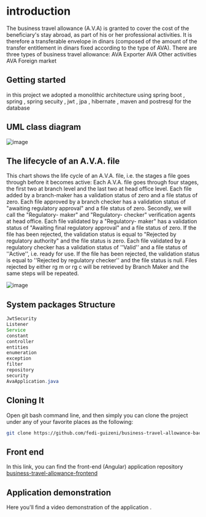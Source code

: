 # introduction 
The business travel allowance (A.V.A) is granted to cover the cost of the beneficiary's stay abroad, as part of his or her professional activities.
It is therefore a transferable envelope in dinars (composed of the amount of the transfer entitlement in dinars fixed according to the type of AVA). 
There are three types of business travel allowance: AVA Exporter AVA Other activities AVA Foreign market

## Getting started
in this project we adopted a monolithic architecture using spring boot , spring , spring secuity , jwt , jpa , hibernate , maven and postresql for the database

## UML class diagram 
![image](https://github.com/fedi-guizeni/business-travel-allowance-backend/assets/78599201/361ba841-9746-4cdd-b8d2-ea20098aaccc)

##  The lifecycle of an A.V.A. file
This chart shows the life cycle of an A.V.A. file, i.e. the stages a file goes through before it becomes active: 
Each A.V.A. file goes through four stages, the first two at branch level and the last two at head office level.
 Each file added by a branch-maker has a validation status of zero and a file status of zero. 
Each file approved by a branch checker has a validation status of "awaiting regulatory approval" and a file status of zero.
Secondly, we will call the "Regulatory- maker" and "Regulatory- checker" verification agents at head office.
Each file validated by a "Regulatory- maker" has a validation status of "Awaiting final regulatory approval" and a file status of zero. If the file has been rejected, the validation status is equal to "Rejected by regulatory authority" and the file status is zero. 
Each file validated by a regulatory checker has a validation status of ''Valid'' and a file status of ''Active'', i.e. ready for use. If the file has been rejected, the validation status is equal to ''Rejected by regulatory checker'' and the file status is null. 
Files rejected by either rg m or rg c will be retrieved by Branch Maker and the same steps will be repeated.

![image](https://github.com/fedi-guizeni/business-travel-allowance-backend/assets/78599201/8ecca298-3c21-4d66-adad-34ecf89a4deb)

## System packages Structure
```java
JwtSecurity
Listener
Service
constant
controller
entities
enumeration
exception
filter
repository
security
AvaApplication.java
```

## Cloning It
Open git bash command line, and then simply you can clone the project under any of your favorite places as the following:
```bash
git clone https://github.com/fedi-guizeni/business-travel-allowance-backend.git
```
## Front end 
In this link, you can find the front-end (Angular) application repository  [business-travel-allowance-frontend](https://github.com/fedi-guizeni/business-travel-allowance-frontend)

## Application demonstration
Here you'll find a video demonstration of the application . 

